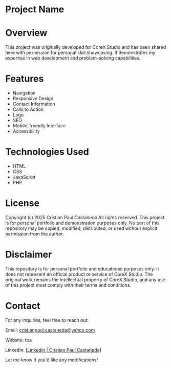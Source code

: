 # Project Name

Overview
===

This project was originally developed for CoreX Studio and has been shared here with permission for personal skill showcasing. It demonstrates my expertise in web development and problem-solving capabilities.

Features
===

* Navigation
* Responsive Design
* Contact Information
* Calls to Action
* Logo
* SEO
* Mobile-friendly Interface
* Accessibility

Technologies Used
===

* HTML
* CSS
* JavaScript
* PHP

License
===

Copyright (c) 2025 Cristian Paul Castañeda
All rights reserved. This project is for personal portfolio and demonstration purposes only. No part of this repository may be copied, modified, distributed, or used without explicit permission from the author.

Disclaimer
===

This repository is for personal portfolio and educational purposes only. It does not represent an official product or service of CoreX Studio. The original work remains the intellectual property of CoreX Studio, and any use of this project must comply with their terms and conditions.

Contact
===

For any inquiries, feel free to reach out:

Email: cristianpaul.castaneda@yahoo.com

Website: tba

LinkedIn: [[Linkedin | Cristian Paul Castañeda]](https://www.linkedin.com/in/crispaulcastaneda/)

Let me know if you'd like any modifications!

